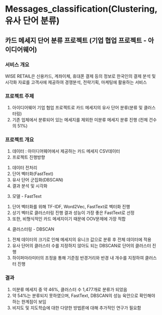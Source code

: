 # Messages_classification(Clustering, 유사 단어 분류)

## 카드 메세지 단어 분류 프로젝트 (기업 협업 프로젝트 - 아이디어웨어)

### 서비스 개요
WISE RETAIL은 신용카드, 계좌이체, 휴대폰 결제 등의 정보로 한국인의 결제 분석 및 시각화 자료를 고객사에 제공하여 경쟁분석, 전략기획, 마케팅에 활용하는 서비스

### 프로젝트 주제
1. 아이디어웨어 기업 협업 프로젝트로 카드 메세지의 유사 단어 분류(분류 및 클러스터링)
2. 기존 업체에서 분류되어 있는 메세지를 제외한 미분류 메세지 분류 진행 (전체 건수의 51%)

### 프로젝트 개요
1. 데이터 : 아이디어웨어에서 제공하는 카드 메세지 CSV데이터
2. 프로젝트 진행방향
 1) 데이터 전처리
 2) 단어 벡터화(FastText)
 3) 유사 단어 군집화(DBSCAN)
 4) 결과 분석 및 시각화
3. 모델 - FastText
 1) 단어 벡터화를 위해 TF-IDF, Word2Vec, FastText로 벡터화 진행
 2) 상기 벡터로 클러스터링 진행 결과 성능이 가장 좋은 FastText로 선정
 3) 또한, 비형식적인 카드 메세지이기 때문에 OOV문제에 가장 적합
4. 클러스터링 - DBSCAN
 1) 전체 데이터의 크기로 인해 메세지의 유니크 값으로 분류 후 전체 데이터에 적용
 2) 유사 단어의 클러스터 수를 지정하지 않아도 되는 DBSCAN로 단어의 클러스터 진행
 3) 하이퍼마라미터의 조정을 통해 기준점 반경거리와 반경 내 개수를 지정하여 클러스터 진행

### 결과
1. 미분류 메세지 중 약 46%, 클러스터 수 1,477개로 분류가 되었음
2. 약 54%는 분류되지 못하였으며, FastText, DBSCAN의 성능 육안으로 확인해야하는 한계점이 보임
3. 비지도 및 지도학습에 대한 다양한 방법론에 대해 추가적인 연구가 필요함

